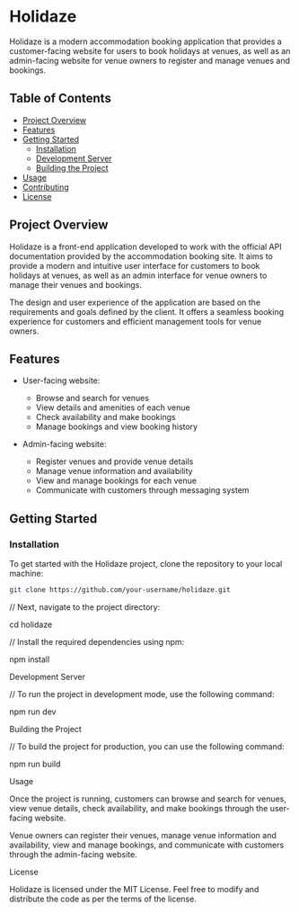 # Holidaze

Holidaze is a modern accommodation booking application that provides a customer-facing website for users to book holidays at venues, as well as an admin-facing website for venue owners to register and manage venues and bookings.

## Table of Contents

- [Project Overview](#project-overview)
- [Features](#features)
- [Getting Started](#getting-started)
  - [Installation](#installation)
  - [Development Server](#development-server)
  - [Building the Project](#building-the-project)
- [Usage](#usage)
- [Contributing](#contributing)
- [License](#license)

## Project Overview

Holidaze is a front-end application developed to work with the official API documentation provided by the accommodation booking site. It aims to provide a modern and intuitive user interface for customers to book holidays at venues, as well as an admin interface for venue owners to manage their venues and bookings.

The design and user experience of the application are based on the requirements and goals defined by the client. It offers a seamless booking experience for customers and efficient management tools for venue owners.

## Features

- User-facing website:

  - Browse and search for venues
  - View details and amenities of each venue
  - Check availability and make bookings
  - Manage bookings and view booking history

- Admin-facing website:
  - Register venues and provide venue details
  - Manage venue information and availability
  - View and manage bookings for each venue
  - Communicate with customers through messaging system

## Getting Started

### Installation

To get started with the Holidaze project, clone the repository to your local machine:

```bash
git clone https://github.com/your-username/holidaze.git

```

// Next, navigate to the project directory:

cd holidaze

// Install the required dependencies using npm:

npm install

Development Server

// To run the project in development mode, use the following command:

npm run dev

Building the Project

// To build the project for production, you can use the following command:

npm run build

Usage

Once the project is running, customers can browse and search for venues, view venue details, check availability, and make bookings through the user-facing website.

Venue owners can register their venues, manage venue information and availability, view and manage bookings, and communicate with customers through the admin-facing website.

License

Holidaze is licensed under the MIT License. Feel free to modify and distribute the code as per the terms of the license.
